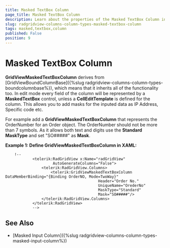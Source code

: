 ```yaml
---
title: Masked TextBox Column
page_title: Masked TextBox Column
description: Learn about the properties of the Masked TextBox Column in Telerik's {{ site.framework_name }} DataGrid and how to define it in XAML.
slug: radgridview-columns-column-types-masked-textbox-column
tags: masked,textbox,column
published: False
position: 9
---
```


# Masked TextBox Column

__GridViewMaskedTextBoxColumn__ derives from [GridViewBoundColumnBase]({%slug radgridview-columns-column-types-boundcolumnbase%}), which means that it inherits all of the functionality too.  In edit mode every field of the column will be represented by a __MaskedTextBox__ control, unless a __CellEditTemplate__ is defined for the column. This allows you to add masks for the inputed data as IP Address, Specific code etc.

For example add a __GridViewMaskedTextBoxColumn__ that represents the OrderNumber for an Order object. The OrderNumber should not be more than 7 symbols. As it allows both text and digits use the __Standard MaskType__ and set "SO#####" as __Mask__.

__Example 1: Define GridViewMaskedTextBoxColumn in XAML:__

```XAML
	!--
	        <telerik:RadGridView x:Name="radGridView"
	                 AutoGenerateColumns="False">
	            <telerik:RadGridView.Columns>
	                <telerik:GridViewMaskedTextBoxColumn DataMemberBinding="{Binding OrderNO, Mode=TwoWay}"
	                                     Header="Order No."
	                                     UniqueName="OrederNo"
	                                     MaskType="Standard"
	                                     Mask="SO#####"/>
	            </telerik:RadGridView.Columns>
	        </telerik:RadGridView>
	        -->
```

## See Also

 * [Masked Input Column]({%slug radgridview-columns-column-types-masked-input-column%})
